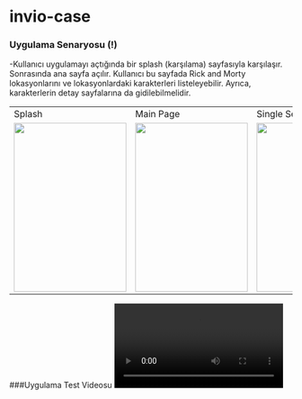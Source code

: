 # invio-case

### Uygulama Senaryosu (!)
-Kullanıcı uygulamayı açtığında bir splash (karşılama) sayfasıyla karşılaşır. Sonrasında ana 
sayfa açılır. Kullanıcı bu sayfada Rick and Morty lokasyonlarını ve lokasyonlardaki 
karakterleri listeleyebilir. Ayrıca, karakterlerin detay sayfalarına da gidilebilmelidir.
<br/>
<table>
  <tr>
    <td>Splash</td>
     <td>Main Page</td>
     <td>Single Selection</td>
    <td>Detail Page</td>
  </tr>
  <tr>
    <td><img src = "https://user-images.githubusercontent.com/58309495/233094502-3d71a29a-4efb-48c0-85f7-d1b24e04764d.png" width="200" height="300"></td>
    <td><img src = "https://user-images.githubusercontent.com/58309495/233094646-31054264-1f91-49c3-92be-6c67be630605.png" width="200" height="300"></td>
    <td><img src = "https://user-images.githubusercontent.com/58309495/233094848-56db1774-f344-4181-8a66-1508eb841aba.png" width="200" height="300"></td>
    <td><img src = "https://user-images.githubusercontent.com/58309495/233095007-1698a30f-a1db-43e8-ad39-1a9d9501c4e2.png" width="200" height="300"></td>
   
  </tr>
 </table>
###Uygulama Test Videosu

<video src='https://user-images.githubusercontent.com/58309495/233104328-7a3b3ba8-dc9e-4a35-961a-55ec3a3c293d.mp4'/>
